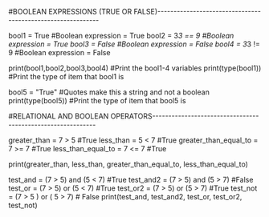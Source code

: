 #BOOLEAN EXPRESSIONS (TRUE OR FALSE)------------------------------------------------------------

bool1 = True #Boolean expression = True
bool2 = 3*3 == 9 #Boolean expression = True
bool3 = False #Boolean expression = False
bool4 = 3*3 != 9 #Boolean expression = False

print(bool1,bool2,bool3,bool4) #Print the bool1-4 variables
print(type(bool1)) #Print the type of item that bool1 is

bool5 = "True" #Quotes make this a string and not a boolean
print(type(bool5)) #Print the type of item that bool5 is

#RELATIONAL AND BOOLEAN OPERATORS------------------------------------------------------------

greater_than = 7 > 5 #True
less_than = 5 < 7 #True
greater_than_equal_to = 7 >= 7 #True
less_than_equal_to = 7 <= 7 #True

print(greater_than, less_than, greater_than_equal_to, less_than_equal_to)

test_and = (7 > 5) and (5 < 7) #True
test_and2 = (7 > 5) and (5 > 7) #False
test_or = (7 > 5) or (5 < 7) #True
test_or2 = (7 > 5) or (5 > 7) #True
test_not = (7 > 5 ) or ( 5 > 7) # False
print(test_and, test_and2, test_or, test_or2, test_not)